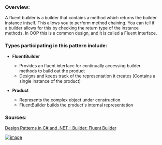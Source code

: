 ### Overview:

A fluent builder is a builder that contains a method which returns the builder instance intself.
This allows you to perform method chaining.
You can tell if a builder allows for this by checking the return type of the instance methods.
In OOP this is a common design, and it is called a Fluent Interface.

### Types participating in this pattern include:

- **FluentBuilder**
	- Provides an fluent interface for continually accessing builder methods to build out the product
	- Designs and keeps track of the representation it creates (Contains a single Instance of the product)

- **Product**
	- Represents the complex object under construction
	- FluentBuilder builds the product's internal representation  
  	  
### Sources:
[Design Patterns in C# and .NET - Builder: Fluent Builder](https://www.udemy.com/course/design-patterns-csharp-dotnet/)

[![image](https://github.com/nicholasrwx/GangOfFourPatterns/blob/main/Imgs/back-arrow_1f519.png)](https://github.com/nicholasrwx/GangOfFourPatterns/tree/main)

